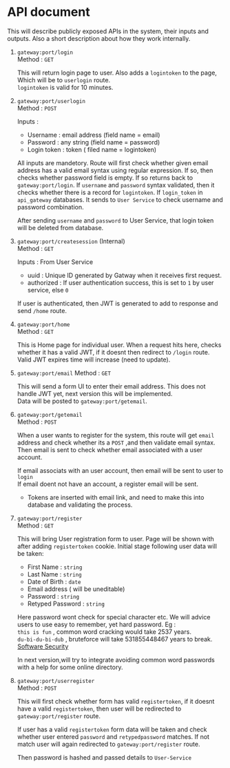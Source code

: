 # API document

This will describe publicly exposed APIs in the system, their inputs and outputs. Also a short description about how they work internally.

1. `gateway:port/login`<br>
    Method : `GET`

    This will return login page to user. Also adds a `logintoken` to the page, Which will be to `userlogin` route.<br>
    `logintoken` is valid for 10 minutes.

2. `gateway:port/userlogin`<br>
    Method : `POST`
    
    Inputs :

    * Username : email address (field name = email)
    * Password : any string    (field name = password)
    * Login token : token ( filed name = logintoken)

    All inputs are mandetory. Route will first check whether given email address has a valid email syntax  using regular expression. If so, then checks whether password field is empty. If so returns back to `gateway:port/login`.
    If `username` and `password` syntax validated, then it checks whether there is a record for `logintoken`. If `login_token` in `api_gateway` databases. It sends to `User Service` to check username and password combination.<br>

    After sending `username` and `password` to User Service, that login token will be deleted from database.

3. `gateway:port/createsession` (Internal) <br>
    Method : `GET`

    Inputs : From User Service <br>
    * uuid          : Unique ID generated by Gatway when it receives first request.
    * authorized    : If user authentication success, this is set to `1` by user service, else `0`

    If user is authenticated, then JWT is generated to add to response and send `/home` route.

4. `gateway:port/home`<br>
    Method : `GET`

    This is Home page for individual user. When a request hits here, checks whether it has a valid JWT, if it doesnt then redirect to `/login` route.<br>
    Valid JWT expires time will increase (need to update).

5. `gateway:port/email`
    Method : `GET`<br>

    This will send a form UI to enter their email address. This does not handle JWT yet, next version this will be implemented. <br>
    Data will be posted to `gateway:port/getemail`.

6. `gateway:port/getemail`<br>
    Method : `POST`

    When a user wants to register for the system, this route will get `email` address and check whether its a `POST` ,and then validate email syntax.<br>
    Then email is sent to check whether email associated with a user account.<br>

    If email associats with an user account, then email will be sent to user to `login`<br>
    If email doent not have an account, a register email will be sent.

    - Tokens are inserted with email link, and need to make this into database and validating the process.

7. `gateway:port/register`<br>
    Method : `GET`

    This will bring User registration form to user. Page will be shown with after adding `registertoken` cookie. Initial stage following user data will be taken:
    * First Name            : `string`
    * Last Name             : `string`
    * Date of Birth         : `date`
    * Email address ( will be uneditable)
    * Password              : `string`
    * Retyped Password      : `string`

    Here password wont check for special character etc. We will advice users to use easy to remember, yet hard password. 
    Eg : <br>
    `this is fun`    , common word cracking would take 2537 years.<br>
    `du-bi-du-bi-dub` , bruteforce will take 531855448467 years to break.
    [Software Security](https://www.coursera.org/learn/usable-security/home/welcome)

    In next version,will try to integrate avoiding common word passwords with a help for some online directory.

8. `gateway:port/userregister`<br>
    Method : `POST`

    This will first check whether form has valid `registertoken`, if it doesnt have a valid `registertoken`, then user will be redirected to `gateway:port/register` route.

    If user has a valid `registertoken` form data will be taken and check whether user entered `password` and `retypedpassword` matches. If not match user will again redirected to `gateway:port/register` route.

    Then password is hashed and passed details to `User-Service`


    
